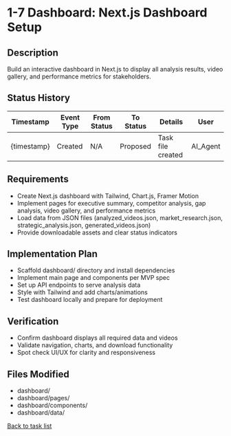# 1-7 Dashboard: Next.js Dashboard Setup

## Description
Build an interactive dashboard in Next.js to display all analysis results, video gallery, and performance metrics for stakeholders.

## Status History
| Timestamp | Event Type | From Status | To Status | Details | User |
|-----------|-----------|-------------|-----------|---------|------|
| {timestamp} | Created | N/A | Proposed | Task file created | AI_Agent |

## Requirements
- Create Next.js dashboard with Tailwind, Chart.js, Framer Motion
- Implement pages for executive summary, competitor analysis, gap analysis, video gallery, and performance metrics
- Load data from JSON files (analyzed_videos.json, market_research.json, strategic_analysis.json, generated_videos.json)
- Provide downloadable assets and clear status indicators

## Implementation Plan
- Scaffold dashboard/ directory and install dependencies
- Implement main page and components per MVP spec
- Set up API endpoints to serve analysis data
- Style with Tailwind and add charts/animations
- Test dashboard locally and prepare for deployment

## Verification
- Confirm dashboard displays all required data and videos
- Validate navigation, charts, and download functionality
- Spot check UI/UX for clarity and responsiveness

## Files Modified
- dashboard/
- dashboard/pages/
- dashboard/components/
- dashboard/data/

[Back to task list](./tasks.md) 